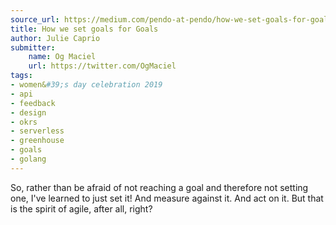 ```yaml
---
source_url: https://medium.com/pendo-at-pendo/how-we-set-goals-for-goals-d4e3226cb9a1
title: How we set goals for Goals
author: Julie Caprio
submitter:
    name: Og Maciel
    url: https://twitter.com/OgMaciel
tags:
- women&#39;s day celebration 2019
- api
- feedback
- design
- okrs
- serverless
- greenhouse
- goals
- golang
---
```


So, rather than be afraid of not reaching a goal and therefore not setting one, I've learned to just set it! And measure against it. And act on it. But that is the spirit of agile, after all, right?
